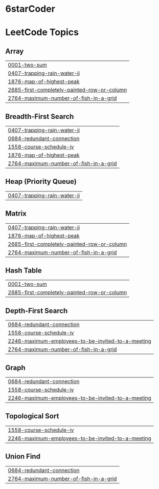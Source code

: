 # 6starCoder
<!---LeetCode Topics Start-->
# LeetCode Topics
## Array
|  |
| ------- |
| [0001-two-sum](https://github.com/Nilay-09/6starCoder/tree/master/0001-two-sum) |
| [0407-trapping-rain-water-ii](https://github.com/Nilay-09/6starCoder/tree/master/0407-trapping-rain-water-ii) |
| [1876-map-of-highest-peak](https://github.com/Nilay-09/6starCoder/tree/master/1876-map-of-highest-peak) |
| [2685-first-completely-painted-row-or-column](https://github.com/Nilay-09/6starCoder/tree/master/2685-first-completely-painted-row-or-column) |
| [2764-maximum-number-of-fish-in-a-grid](https://github.com/Nilay-09/6starCoder/tree/master/2764-maximum-number-of-fish-in-a-grid) |
## Breadth-First Search
|  |
| ------- |
| [0407-trapping-rain-water-ii](https://github.com/Nilay-09/6starCoder/tree/master/0407-trapping-rain-water-ii) |
| [0684-redundant-connection](https://github.com/Nilay-09/6starCoder/tree/master/0684-redundant-connection) |
| [1558-course-schedule-iv](https://github.com/Nilay-09/6starCoder/tree/master/1558-course-schedule-iv) |
| [1876-map-of-highest-peak](https://github.com/Nilay-09/6starCoder/tree/master/1876-map-of-highest-peak) |
| [2764-maximum-number-of-fish-in-a-grid](https://github.com/Nilay-09/6starCoder/tree/master/2764-maximum-number-of-fish-in-a-grid) |
## Heap (Priority Queue)
|  |
| ------- |
| [0407-trapping-rain-water-ii](https://github.com/Nilay-09/6starCoder/tree/master/0407-trapping-rain-water-ii) |
## Matrix
|  |
| ------- |
| [0407-trapping-rain-water-ii](https://github.com/Nilay-09/6starCoder/tree/master/0407-trapping-rain-water-ii) |
| [1876-map-of-highest-peak](https://github.com/Nilay-09/6starCoder/tree/master/1876-map-of-highest-peak) |
| [2685-first-completely-painted-row-or-column](https://github.com/Nilay-09/6starCoder/tree/master/2685-first-completely-painted-row-or-column) |
| [2764-maximum-number-of-fish-in-a-grid](https://github.com/Nilay-09/6starCoder/tree/master/2764-maximum-number-of-fish-in-a-grid) |
## Hash Table
|  |
| ------- |
| [0001-two-sum](https://github.com/Nilay-09/6starCoder/tree/master/0001-two-sum) |
| [2685-first-completely-painted-row-or-column](https://github.com/Nilay-09/6starCoder/tree/master/2685-first-completely-painted-row-or-column) |
## Depth-First Search
|  |
| ------- |
| [0684-redundant-connection](https://github.com/Nilay-09/6starCoder/tree/master/0684-redundant-connection) |
| [1558-course-schedule-iv](https://github.com/Nilay-09/6starCoder/tree/master/1558-course-schedule-iv) |
| [2246-maximum-employees-to-be-invited-to-a-meeting](https://github.com/Nilay-09/6starCoder/tree/master/2246-maximum-employees-to-be-invited-to-a-meeting) |
| [2764-maximum-number-of-fish-in-a-grid](https://github.com/Nilay-09/6starCoder/tree/master/2764-maximum-number-of-fish-in-a-grid) |
## Graph
|  |
| ------- |
| [0684-redundant-connection](https://github.com/Nilay-09/6starCoder/tree/master/0684-redundant-connection) |
| [1558-course-schedule-iv](https://github.com/Nilay-09/6starCoder/tree/master/1558-course-schedule-iv) |
| [2246-maximum-employees-to-be-invited-to-a-meeting](https://github.com/Nilay-09/6starCoder/tree/master/2246-maximum-employees-to-be-invited-to-a-meeting) |
## Topological Sort
|  |
| ------- |
| [1558-course-schedule-iv](https://github.com/Nilay-09/6starCoder/tree/master/1558-course-schedule-iv) |
| [2246-maximum-employees-to-be-invited-to-a-meeting](https://github.com/Nilay-09/6starCoder/tree/master/2246-maximum-employees-to-be-invited-to-a-meeting) |
## Union Find
|  |
| ------- |
| [0684-redundant-connection](https://github.com/Nilay-09/6starCoder/tree/master/0684-redundant-connection) |
| [2764-maximum-number-of-fish-in-a-grid](https://github.com/Nilay-09/6starCoder/tree/master/2764-maximum-number-of-fish-in-a-grid) |
<!---LeetCode Topics End-->